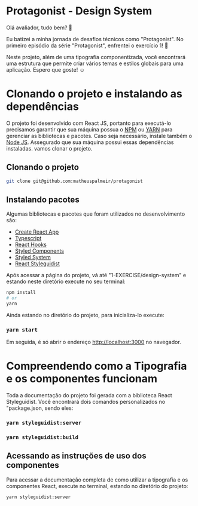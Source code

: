 # Protagonist - Design System

Olá avaliador, tudo bem? :call_me_hand:

Eu batizei a minha jornada de desafios técnicos como "Protagonist". 
No primeiro episódio da série "Protagonist", enfrentei o exercício 1! :muscle:

Neste projeto, além de uma tipografia componentizada, você encontrará uma estrutura que permite criar vários temas e estilos globais para uma aplicação.
Espero que goste! :relaxed: 

# Clonando o projeto e instalando as dependências

O projeto foi desenvolvido com React JS, portanto para executá-lo precisamos garantir que sua máquina possua o [NPM](https://www.npmjs.com/get-npm) ou [YARN](https://classic.yarnpkg.com/en/docs/install/#windows-stable) para gerenciar as bibliotecas e pacotes. Caso seja necessário, instale também o [Node JS](https://nodejs.org/en/download/). Assegurado que sua máquina possui essas dependências instaladas. vamos clonar o projeto. 

## Clonando o projeto
```bash
git clone git@github.com:matheuspalmeir/protagonist
```
##  Instalando pacotes

Algumas bibliotecas e pacotes que foram utilizados no desenvolvimento são: 
* [Create React App](https://github.com/facebook/create-react-app)
* [Typescript](https://www.typescriptlang.org/)
* [React Hooks](https://pt-br.reactjs.org/docs/hooks-intro.html)
* [Styled Components](https://styled-components.com/docs/api)
* [Styled System](https://styled-system.com/)
* [React Styleguidist](https://github.com/styleguidist/react-styleguidist)

Após acessar a página do projeto, vá até "1-EXERCISE/design-system" e estando neste diretório execute no seu terminal: 

```bash
npm install
# or
yarn 
```

Ainda estando no diretório do projeto, para inicializa-lo execute: 

### `yarn start`

Em seguida, é só abrir o endereço [http://localhost:3000](http://localhost:3000) no navegador. 

# Compreendendo como a Tipografia e os componentes funcionam

Toda a documentação do projeto foi gerada com a biblioteca React Styleguidist. Você encontrará dois comandos personalizados no "package.json, sendo eles:

### `yarn styleguidist:server`
### `yarn styleguidist:build`

## Acessando as instruções de uso dos componentes

Para acessar a documentação completa de como utilizar a tipografia e os componentes React, execute no terminal, estando no diretório do projeto:
```bash
yarn styleguidist:server
```




